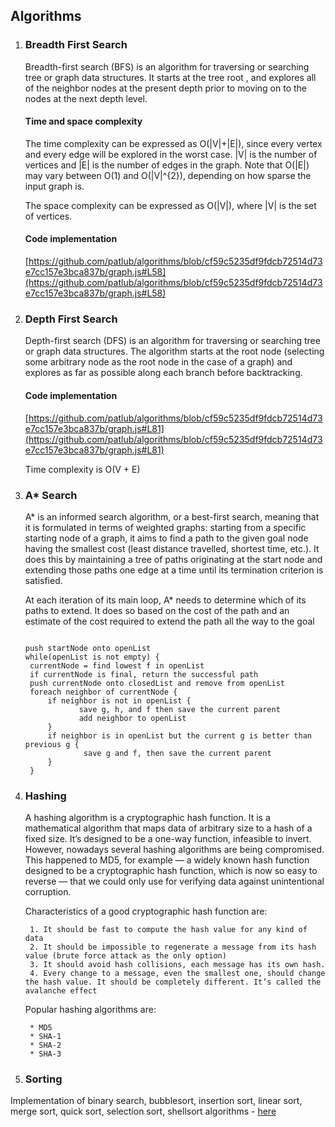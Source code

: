 ## Algorithms

1. ### Breadth First Search

    Breadth-first search (BFS) is an algorithm for traversing or searching tree or graph data structures. It starts at the tree root , and explores all of the neighbor nodes at the present depth prior to moving on to the nodes at the next depth level.

    #### Time and space complexity
    The time complexity can be expressed as O(|V|+|E|), since every vertex and every edge will be explored in the worst case. |V| is the number of vertices and |E| is the number of edges in the graph. Note that O(|E|) may vary between O(1) and O(|V|^{2}), depending on how sparse the input graph is.

    The space complexity can be expressed as O(|V|), where |V| is the set of vertices. 
    
    #### Code implementation
    
    [https://github.com/patlub/algorithms/blob/cf59c5235df9fdcb72514d73e7cc157e3bca837b/graph.js#L58](https://github.com/patlub/algorithms/blob/cf59c5235df9fdcb72514d73e7cc157e3bca837b/graph.js#L58)
    
2. ### Depth First Search
    
    Depth-first search (DFS) is an algorithm for traversing or searching tree or graph data structures. The algorithm starts at the root node (selecting some arbitrary node as the root node in the case of a graph) and explores as far as possible along each branch before backtracking.
   

    #### Code implementation
    [https://github.com/patlub/algorithms/blob/cf59c5235df9fdcb72514d73e7cc157e3bca837b/graph.js#L81](https://github.com/patlub/algorithms/blob/cf59c5235df9fdcb72514d73e7cc157e3bca837b/graph.js#L81)
    
    Time complexity is O(V + E)
    
3. ### A* Search
    A* is an informed search algorithm, or a best-first search, meaning that it is formulated in terms of weighted graphs: starting from a specific starting node of a graph, it aims to find a path to the given goal node having the smallest cost (least distance travelled, shortest time, etc.). It does this by maintaining a tree of paths originating at the start node and extending those paths one edge at a time until its termination criterion is satisfied.

    At each iteration of its main loop, A* needs to determine which of its paths to extend. It does so based on the cost of the path and an estimate of the cost required to extend the path all the way to the goal
    
    ```
    
    push startNode onto openList
    while(openList is not empty) {
     currentNode = find lowest f in openList
     if currentNode is final, return the successful path
     push currentNode onto closedList and remove from openList
     foreach neighbor of currentNode {
         if neighbor is not in openList {
                save g, h, and f then save the current parent
                add neighbor to openList
         }
         if neighbor is in openList but the current g is better than previous g {
                 save g and f, then save the current parent
         }
     }

    ```
    
    
3. ### Hashing    
    A hashing algorithm is a cryptographic hash function. It is a mathematical algorithm that maps data of arbitrary size to a hash of a fixed size. It’s designed to be a one-way function, infeasible to invert. However, nowadays several hashing algorithms are being compromised. This happened to MD5, for example — a widely known hash function designed to be a cryptographic hash function, which is now so easy to reverse — that we could only use for verifying data against unintentional corruption.

    Characteristics of a good cryptographic hash function are:
    
        1. It should be fast to compute the hash value for any kind of data
        2. It should be impossible to regenerate a message from its hash value (brute force attack as the only option)
        3. It should avoid hash collisions, each message has its own hash.
        4. Every change to a message, even the smallest one, should change the hash value. It should be completely different. It’s called the avalanche effect
        
    Popular hashing algorithms are:

        * MD5
        * SHA-1
        * SHA-2
        * SHA-3
        
3. ### Sorting
Implementation of binary search, bubblesort, insertion sort, linear sort, merge sort, quick sort, selection sort, shellsort algorithms - [here](https://github.com/patlub/algorithms)

